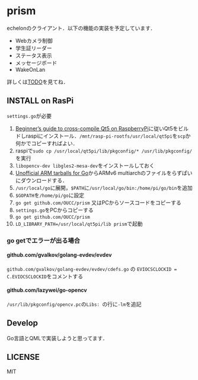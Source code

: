 # prism
echelonのクライアント．以下の機能の実装を予定しています．

* Webカメラ制御
* 学生証リーダー
* ステータス表示
* メッセージボード
* WakeOnLan

詳しくは[TODO](TODO.md)を見てね．

## INSTALL on RasPi
`settings.go`が必要

1. [Beginner’s guide to cross-compile Qt5 on RaspberryPi](http://qt-project.org/wiki/RaspberryPi_Beginners_guide)に従いQt5をビルドしraspiにインストール．`/mnt/rasp-pi-rootfs/usr/local/qt5pi`を`scp`か何かでコピーすればよい．
2. raspiで`sudo cp /usr/local/qt5pi/lib/pkgconfig/* /usr/lib/pkgconfig/`を実行
3. `libopencv-dev libgles2-mesa-dev`をインストールしておく
4. [Unofficial ARM tarballs for Go](http://dave.cheney.net/unofficial-arm-tarballs)からARMv6 multiarchのファイルをらずぱいにダウンロードする．
5. `/usr/local/go`に展開，`$PATH`に`/usr/local/go/bin:/home/pi/go/bin`を追加
6. `$GOPATH`を`/home/pi/go`に設定
7. `go get github.com/OUCC/prism` 又はPCからソースコードをコピーする
8. `settings.go`をPCからコピーする
9. `go get github.com/OUCC/prism`
10. `LD_LIBRARY_PATH=/usr/local/qt5pi/lib prism`で起動

### go getでエラーが出る場合
#### github.com/gvalkov/golang-evdev/evdev
`github.com/gvalkov/golang-evdev/evdev/cdefs.go` の `EVIOCSCLOCKID = C.EVIOCSCLOCKID`をコメントする

#### github.com/lazywei/go-opencv
`/usr/lib/pkgconfig/opencv.pc`の`Libs: `の行に`-lm`を追記

## Develop
Go言語とQMLで実装しようと思ってます．

## LICENSE
MIT

